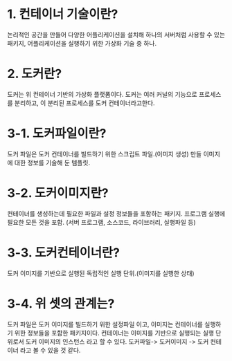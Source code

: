 # 1. 컨테이너 기술이란?
논리적인 공간을 만들어 다양한 어플리케이션을 설치해 하나의 서버처럼 사용할 수 있는 패키지, 어플리케이션을 실행하기 위한 가상화 기술 중 하나. 

# 2. 도커란?
도커는 위 컨테이너 기반의 가상화 플랫폼이다.
도커는 여러 커널의 기능으로 프로세스를 분리하고, 이 분리된 프로세스를 도커 컨테이너라고한다.

# 3-1. 도커파일이란?
도커 파일은 도커 컨테이너를 빌드하기 위한 스크립트 파일.(이미지 생성)
만들 이미지에 대한 정보를 기술해 둔 템플릿.

# 3-2. 도커이미지란?
컨테이너를 생성하는데 필요한 파일과 설정 정보들을 포함하는 패키지.
프로그램 실행에 필요한 모든 것을 포함. (서버 프로그램, 소스코드, 라이브러리, 실행파일 등)

# 3-3. 도커컨테이너란?
도커 이미지를 기반으로 실행된 독립적인 실행 단위.(이미지를 실행한 상태)

# 3-4. 위 셋의 관계는?
도커 파일은 도커 이미지를 빌드하기 위한 설정파일 이고, 이미지는 컨테이너를 실행하기 위한 정보들을 포함한 패키지이다. 컨테이너는 이미지를 기반으로 실행되는 실행 단위로서 도커 이미지의 인스턴스 라고 할 수 있다.
도커파일-> 도커이미지 -> 도커 컨테이너 라고 볼 수 있을 것 같다.



